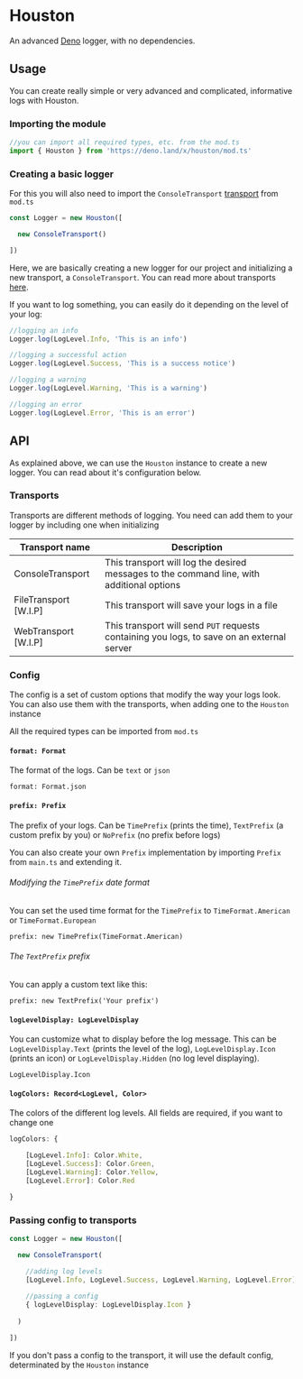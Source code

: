 # Houston
An advanced [Deno](https://deno.land) logger, with no dependencies.

## Usage
You can create really simple or very advanced and complicated, informative logs with Houston.

### Importing the module
```ts
//you can import all required types, etc. from the mod.ts
import { Houston } from 'https://deno.land/x/houston/mod.ts'
```

### Creating a basic logger
For this you will also need to import the `ConsoleTransport` [transport](#transports) from `mod.ts`
```ts
const Logger = new Houston([

  new ConsoleTransport()

])
```
Here, we are basically creating a new logger for our project and initializing a new transport, a `ConsoleTransport`. You can read more about transports [here](#transports).

If you want to log something, you can easily do it depending on the level of your log:
```ts
//logging an info
Logger.log(LogLevel.Info, 'This is an info')

//logging a successful action
Logger.log(LogLevel.Success, 'This is a success notice')

//logging a warning
Logger.log(LogLevel.Warning, 'This is a warning')

//logging an error
Logger.log(LogLevel.Error, 'This is an error')
```

## API
As explained above, we can use the `Houston` instance to create a new logger. You can read about it's configuration below.

### Transports
Transports are different methods of logging. You need can add them to your logger by including one when initializing

|   Transport name       |   Description |
|------------------------|---------------|
|   ConsoleTransport     |  This transport will log the desired messages to the command line, with additional options   |
|   FileTransport [W.I.P]|  This transport will save your logs in a file    |
|   WebTransport [W.I.P] |  This transport will send `PUT` requests containing you logs, to save on an external server  |

### Config
The config is a set of custom options that modify the way your logs look. You can also use them with the transports, when adding one to the `Houston` instance

All the required types can be imported from `mod.ts`

#### `format: Format`
The format of the logs. Can be `text` or `json`

`format: Format.json`

#### `prefix: Prefix`
The prefix of your logs. Can be `TimePrefix` (prints the time), `TextPrefix` (a custom prefix by you) or `NoPrefix` (no prefix before logs)

You can also create your own `Prefix` implementation by importing `Prefix` from `main.ts` and extending it.

###### Modifying the `TimePrefix` date format
You can set the used time format for the `TimePrefix` to `TimeFormat.American` or `TimeFormat.European`

`prefix: new TimePrefix(TimeFormat.American)`

###### The `TextPrefix` prefix
You can apply a custom text like this:

`prefix: new TextPrefix('Your prefix')`

#### `logLevelDisplay: LogLevelDisplay`
You can customize what to display before the log message. This can be `LogLevelDisplay.Text` (prints the level of the log), `LogLevelDisplay.Icon` (prints an icon) or `LogLevelDisplay.Hidden` (no log level displaying).

`LogLevelDisplay.Icon`

#### `logColors: Record<LogLevel, Color>`
The colors of the different log levels. All fields are required, if you want to change one

```ts
logColors: {

    [LogLevel.Info]: Color.White,
    [LogLevel.Success]: Color.Green,
    [LogLevel.Warning]: Color.Yellow,
    [LogLevel.Error]: Color.Red

}
```

### Passing config to transports
```ts
const Logger = new Houston([

  new ConsoleTransport(

    //adding log levels
    [LogLevel.Info, LogLevel.Success, LogLevel.Warning, LogLevel.Error],
    
    //passing a config
    { logLevelDisplay: LogLevelDisplay.Icon }
  
  )

])
```
If you don't pass a config to the transport, it will use the default config, determinated by the `Houston` instance